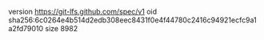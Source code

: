 version https://git-lfs.github.com/spec/v1
oid sha256:6c0264e4b514d2edb308eec8431f0e4f44780c2416c94921ecfc9a1a2fd79010
size 8982
